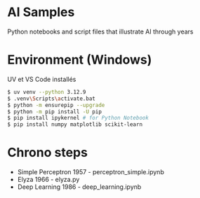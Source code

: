 # AI Samples

Python notebooks and script files that illustrate AI through years

# Environment (Windows)

UV et VS Code installés

```bash
$ uv venv --python 3.12.9
$ .venv\Scripts\activate.bat
$ python -m ensurepip --upgrade
$ python -m pip install -U pip
$ pip install ipykernel # for Python Notebook
$ pip install numpy matplotlib scikit-learn
```

# Chrono steps

* Simple Perceptron 1957 - perceptron_simple.ipynb
* Elyza 1966 - elyza.py
* Deep Learning 1986 - deep_learning.ipynb
